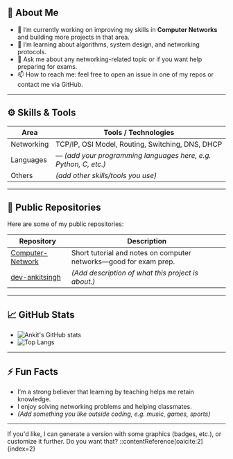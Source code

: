 <!--
    Hi there 👋 I’m Ankit Singh (GitHub: dev-ankitsingh)
-->

## 👋 About Me

- 🔭 I’m currently working on improving my skills in **Computer Networks** and building more projects in that area.  
- 🌱 I’m learning about algorithms, system design, and networking protocols.  
- 💬 Ask me about any networking-related topic or if you want help preparing for exams.  
- 📫 How to reach me: feel free to open an issue in one of my repos or contact me via GitHub.

---

## ⚙️ Skills & Tools

| Area | Tools / Technologies |
|---|---|
| Networking | TCP/IP, OSI Model, Routing, Switching, DNS, DHCP |
| Languages | — *(add your programming languages here, e.g. Python, C, etc.)* |
| Others | *(add other skills/tools you use)* |

---

## 📂 Public Repositories

Here are some of my public repositories:

| Repository | Description |
|---|---|
| [Computer-Network](https://github.com/dev-ankitsingh/Computer-Network) | Short tutorial and notes on computer networks—good for exam prep.  |
| [dev-ankitsingh](https://github.com/dev-ankitsingh/dev-ankitsingh) | *(Add description of what this project is about.)* |

---

## 📈 GitHub Stats

<!-- You can embed your GitHub stats here using a service like GitHub Readme Stats -->

- ![Ankit's GitHub stats](https://github-readme-stats.vercel.app/api?username=dev-ankitsingh&show_icons=true)
- ![Top Langs](https://github-readme-stats.vercel.app/api/top-langs/?username=dev-ankitsingh&layout=compact)

---

## ⚡ Fun Facts

- I’m a strong believer that learning by teaching helps me retain knowledge.  
- I enjoy solving networking problems and helping classmates.  
- *(Add something you like outside coding, e.g. music, games, sports)*

---

If you'd like, I can generate a version with some graphics (badges, etc.), or customize it further. Do you want that?
::contentReference[oaicite:2]{index=2}
